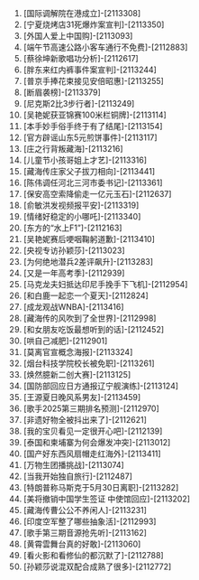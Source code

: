 
1. [国际调解院在港成立]-[2113308]
1. [宁夏烧烤店31死爆炸案宣判]-[2113350]
1. [外国人爱上中国购]-[2113093]
1. [端午节高速公路小客车通行不免费]-[2112883]
1. [蔡徐坤新歌唱功分析]-[2112617]
1. [胖东来红内裤事件案宣判]-[2113244]
1. [普京手捧花束接见安倍昭惠]-[2113255]
1. [断眉袭榜]-[2113379]
1. [尼克斯2比3步行者]-[2113249]
1. [吴艳妮获亚锦赛100米栏铜牌]-[2113114]
1. [本手妙手俗手终于有了结尾]-[2113154]
1. [官方辟谣山东5元煎饼事件]-[2113117]
1. [庄之行背叛藏海]-[2113216]
1. [儿童节小孩哥姐上才艺]-[2113316]
1. [藏海传庄家父子拔刀相向]-[2113441]
1. [陈伟调任河北三河市委书记]-[2113361]
1. [保安高空索降偷走一亿元玉石]-[2112637]
1. [俞敏洪发视频报平安]-[2113319]
1. [情绪好稳定的小哪吒]-[2113340]
1. [东方的“水上F1”]-[2112163]
1. [吴艳妮赛后哽咽鞠躬道歉]-[2113410]
1. [央视专访孙颖莎]-[2113023]
1. [为何绝地潜兵2差评飙升]-[2113283]
1. [又是一年高考季]-[2112939]
1. [马克龙夫妇抵达印尼手挽手下飞机]-[2112954]
1. [和白鹿一起恋一个夏天]-[2112824]
1. [成龙观战WNBA]-[2113416]
1. [藏海传的风吹到了全世界]-[2112998]
1. [和女朋友吃饭最想听到的话]-[2112452]
1. [哄自己减肥]-[2112901]
1. [莫离官宣概念海报]-[2113324]
1. [烟台科技学院校长被免职]-[2113261]
1. [焕然臆新二创大赛]-[2113125]
1. [国防部回应日方通报辽宁舰演练]-[2113124]
1. [王源夏日晚风系男友]-[2113459]
1. [歌手2025第三期排名预测]-[2112970]
1. [非遗好物全被抖出来了]-[2112621]
1. [我的宝贝看见一定很开心吧]-[2112139]
1. [泰国和柬埔寨为何会爆发冲突]-[2113012]
1. [国产好东西风扇帽走红海外]-[2113411]
1. [万物生团播挑战]-[2113074]
1. [当我开始独自旅行]-[2112487]
1. [特朗普称马斯克于5月30日离职]-[2113282]
1. [美将撤销中国学生签证 中使馆回应]-[2113202]
1. [藏海传曹公公不养闲人]-[2113231]
1. [印度空军整了哪些抽象活]-[2112993]
1. [歌手第三期音源抢先听]-[2113162]
1. [黄霄雲舞台真的好敢]-[2113060]
1. [看火影和看修仙的都沉默了]-[2112788]
1. [孙颖莎说混双配合成熟了很多]-[2112772]